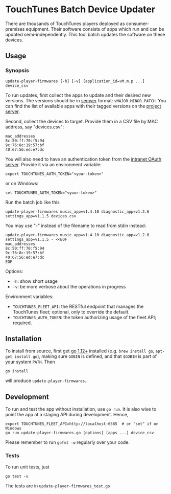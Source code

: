 # TouchTunes Batch Device Updater

There are thousands of TouchTunes players deployed as consumer-premises equipment.
Their software consists of apps which run and can be updated semi-independently.
This tool batch updates the software on these devices.

## Usage

### Synopsis

```
update-player-firmwares [-h] [-v] [application_id=vM.m.p ...] device_csv
```

To run updates, first collect the apps to update and their desired new versions.
The versions should be in [semver](https://semver.org/) format: `vMAJOR.MINOR.PATCH`. You can find the list of available apps with their tagged versions on the [project server](https://gitlab.intra.touchtunes.com).

Second, collect the devices to target. Provide them in a CSV file by MAC address, say "devices.csv":

```{csv}
mac_addresses
8c:50:ff:70:f5:94
9c:76:8c:19:57:bf
40:67:56:ed:e7:dc
```

You will also need to have an authentication token from the
[intranet OAuth server](https://intra.touchtunes.example.com/authorize/updates).
Provide it via an environment variable:

```{sh}
export TOUCHTUNES_AUTH_TOKEN="<your-token>"
```

or on Windows:

```{cmd}
set TOUCHTUNES_AUTH_TOKEN="<your-token>"
```

Run the batch job like this

```{sh}
update-player-firmwares music_app=v1.4.10 diagnostic_app=v1.2.6 settings_app=v1.1.5 devices.csv
```

You may use "-" instead of the filename to read from stdin instead:

```{sh}
update-player-firmwares music_app=v1.4.10 diagnostic_app=v1.2.6 settings_app=v1.1.5 - <<EOF
mac_addresses
8c:50:ff:70:f5:94
9c:76:8c:19:57:bf
40:67:56:ed:e7:dc
EOF
```

Options:

* `-h`: show short usage
* `-v`: be more verbose about the operations in progress

Environment variables:

* `TOUCHTUNES_FLEET_API`: the RESTful endpoint that manages
       the TouchTunes fleet; optional, only to override the default.
* `TOUCHTUNES_AUTH_TOKEN`: the token authorizing usage of
       the fleet API; required.

## Installation

To install from source, first get [go 1.12+](https://golang.org/) installed (e.g. `brew install go`, `apt-get install go`),
making sure `GOBIN` is defined, and that `$GOBIN` is part of your system `PATH`. Then

```{sh}
go install
```

will produce `update-player-firmwares`.

## Development

To run and test the app without installation, use `go run`. It is also wise to point the app at a staging API during development. Hence,

```
export TOUCHTUNES_FLEET_API=http://localhost:6565  # or "set" if on Windows
go run update-player-firmwares.go [options] [apps ...] device_csv
```

Please remember to run `gofmt -w` regularly over your code.

### Tests

To run unit tests, just

```{sh}
go test -v
```

The tests are in `update-player-firmwares_test.go`
